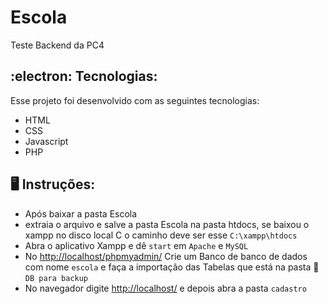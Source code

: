 # Escola
Teste Backend da PC4

##  :electron: Tecnologias:

Esse projeto foi desenvolvido com as seguintes tecnologias:

- HTML
- CSS
- Javascript
- PHP

## 🖥️ Instruções:

* Após baixar a pasta Escola
* extraia o arquivo e salve a pasta Escola na pasta htdocs, se baixou o xampp no disco local C o caminho deve ser esse `C:\xampp\htdocs`
* Abra o aplicativo Xampp e dê `start` em `Apache` e `MySQL` 
* No [http://localhost/phpmyadmin/](http://localhost/phpmyadmin/) Crie um Banco de banco de dados com nome `escola` e faça a importação das Tabelas que está na pasta 📁`DB para backup` 
* No navegador digite [http://localhost/](http://localhost/) e depois abra a pasta `cadastro`
